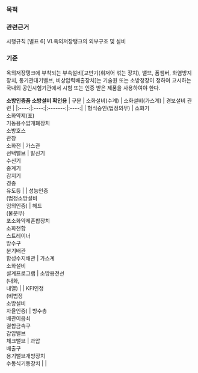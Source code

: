 ### 목적

### 관련근거
시행규칙 [별표 6] VI.옥외저장탱크의 외부구조 및 설비

### 기준
옥외저장탱크에 부착되는 부속설비[교반기(휘저어 섞는 장치), 밸브, 폼챔버, 화염방지장치, 통기관대기밸브, 비상압력배출장치]는 기술원 또는 소방청장이 정하여 고시하는 국내외 공인시험기관에서 시험 또는 인증 받은 제품을 사용하여야 한다.

**소방인증품 소방설비 확인용**
| 구분 | 소화설비(수계) | 소화설비(가스계) | 경보설비 관련 |
|:----:|:----:|:-------:|:----:|
| 형식승인(법정의무) | 소화기<br>소화약제(포)<br>기동용수압개폐장치<br>소방호스<br>관창<br>소화전 | 가스관<br>선택밸브 | 발신기<br>수신기<br>중계기<br>감지기<br>경종<br>유도등 |
| 성능인증<br>(법정소방설비<br>임의인증) | 헤드<br>(물분무)<br>포소화약제혼합장치<br>소화전함<br>스트레이너<br>방수구<br>분기배관<br>합성수지배관 | 가스계<br>소화설비<br>설계프로그램 | 소방용전선<br>(내화,<br>내열) |
| KFI인정<br>(비법정<br>소방설비<br>자율인증) | 방수총<br>배관이음쇠<br>결합금속구<br>감압밸브<br>체크밸브 | 과압<br>배출구<br>용기밸브개방장치<br>수동식기동장치 |  |